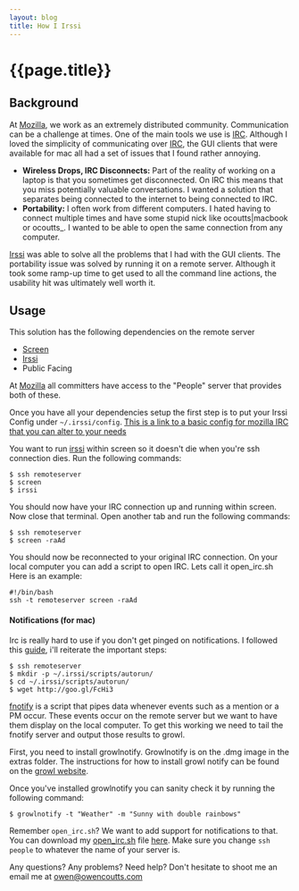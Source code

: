 ```yaml
---
layout: blog
title: How I Irssi
---
```


{{page.title}}
==============


Background
----------
At [Mozilla][1], we work as an extremely distributed community. 
Communication can be a challenge at times. One of the main tools we use is 
[IRC][2]. Although I loved the simplicity of communicating over [IRC][2], the GUI clients
that were available for mac all had a set of issues that I found rather annoying.

- **Wireless Drops, IRC Disconnects:** Part of the reality of working on a laptop is that you
sometimes get disconnected. On IRC this means that you miss potentially valuable conversations.
I wanted a solution that separates being connected to the internet to being connected to IRC.
- **Portability:** I often work from different computers. I hated having to connect multiple times
and have some stupid nick like ocoutts|macbook or ocoutts_. I wanted to be able to open the same
connection from any computer.

[Irssi][3] was able to solve all the problems that I had with the GUI clients. The 
portability issue was solved by running it on a remote server. Although it 
took some ramp-up time to get used to all the command line actions, the usability hit was
ultimately well worth it.



Usage
-----
This solution has the following dependencies on the remote server
- [Screen][4]
- [Irssi][3]
- Public Facing

At [Mozilla][1] all committers have access to the "People" server that provides both of these.

Once you have all your dependencies setup the first step is to put your Irssi Config under
`~/.irssi/config`. [This is a link to a basic config for mozilla IRC that you can alter to 
your needs][5]

You want to run [irssi][3] within screen so it doesn't die when you're ssh connection dies.
Run the following commands:

    $ ssh remoteserver
    $ screen
    $ irssi
    
You should now have your IRC connection up and running within screen. Now close that terminal.
Open another tab and run the following commands:

    $ ssh remoteserver
    $ screen -raAd
   
You should now be reconnected to your original IRC connection. On your local computer you
can add a script to open IRC. Lets call it open_irc.sh Here is an example:

    #!/bin/bash
    ssh -t remoteserver screen -raAd
    
#### Notifications (for mac)

Irc is really hard to use if you don't get pinged on notifications. I followed this [guide](6),
i'll reiterate the important steps:

    $ ssh remoteserver
    $ mkdir -p ~/.irssi/scripts/autorun/
    $ cd ~/.irssi/scripts/autorun/
    $ wget http://goo.gl/FcHi3
    
[fnotify][7] is a script that pipes data whenever events such as a mention or a PM occur.
These events occur on the remote server but we want to have them display on the local computer.
To get this working we need to tail the fnotify server and output those results to growl.

First, you need to install growlnotify. Growlnotify is on the .dmg image in the extras folder.
The instructions for how to install growl notify can be found on the [growl website][8].

Once you've installed growlnotify you can sanity check it by running the following command:

    $ growlnotify -t "Weather" -m "Sunny with double rainbows"

Remember `open_irc.sh`? We want to add support for notifications to that.
You can download my [open_irc.sh][9] file [here][9]. Make sure you change `ssh people` to
whatever the name of your server is.

Any questions? Any problems? Need help? Don't hesitate to shoot me an email me at <owen@owencoutts.com>


[1]: http://mozilla.org
[2]: http://irc.mozilla.org
[3]: http://irssi.org/
[4]: http://www.gnu.org/s/screen/
[5]: https://gist.github.com/1159650
[6]: http://justindow.com/2010/03/26/irssi-screen-and-growl-oh-my/
[7]: /blog/media/2011-09-20-irssi/fnotify.pl
[8]: http://growl.info/extras.php#growlnotify
[9]: /blog/media/2011-09-20-irssi/open_irc.sh